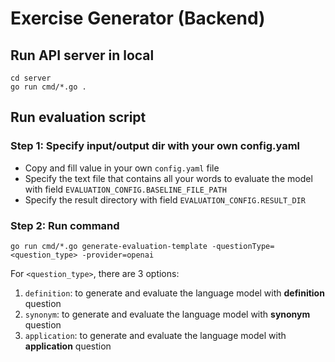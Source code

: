 # Exercise Generator (Backend)

## Run API server in local

```
cd server
go run cmd/*.go .
```

## Run evaluation script

### Step 1: Specify input/output dir with your own config.yaml

- Copy and fill value in your own `config.yaml` file
- Specify the text file that contains all your words to evaluate the model with field `EVALUATION_CONFIG.BASELINE_FILE_PATH`
- Specify the result directory with field `EVALUATION_CONFIG.RESULT_DIR`

### Step 2: Run command

```
go run cmd/*.go generate-evaluation-template -questionType=<question_type> -provider=openai
```

For `<question_type>`, there are 3 options:

1. `definition`: to generate and evaluate the language model with **definition** question
2. `synonym`: to generate and evaluate the language model with **synonym** question
3. `application`: to generate and evaluate the language model with **application** question
